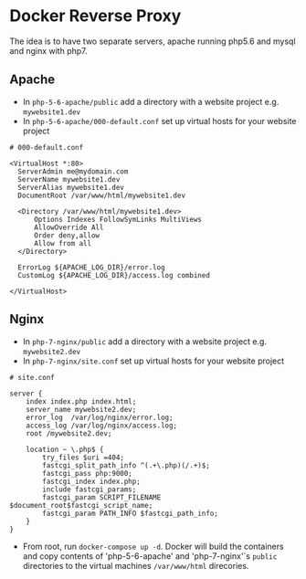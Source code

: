 # Docker Reverse Proxy

The idea is to have two separate servers, apache running php5.6 and mysql and nginx with php7.

## Apache 

- In `php-5-6-apache/public` add a directory with a website project e.g. `mywebsite1.dev`
- In `php-5-6-apache/000-default.conf` set up virtual hosts for your website project

```
# 000-default.conf

<VirtualHost *:80>
  ServerAdmin me@mydomain.com
  ServerName mywebsite1.dev
  ServerAlias mywebsite1.dev
  DocumentRoot /var/www/html/mywebsite1.dev

  <Directory /var/www/html/mywebsite1.dev>
      Options Indexes FollowSymLinks MultiViews
      AllowOverride All
      Order deny,allow
      Allow from all
  </Directory>

  ErrorLog ${APACHE_LOG_DIR}/error.log
  CustomLog ${APACHE_LOG_DIR}/access.log combined

</VirtualHost>
```

## Nginx

- In `php-7-nginx/public` add a directory with a website project e.g. `mywebsite2.dev`
- In `php-7-nginx/site.conf` set up virtual hosts for your website project

```
# site.conf

server {
    index index.php index.html;
    server_name mywebsite2.dev;
    error_log  /var/log/nginx/error.log;
    access_log /var/log/nginx/access.log;
    root /mywebsite2.dev;

    location ~ \.php$ {
        try_files $uri =404;
        fastcgi_split_path_info ^(.+\.php)(/.+)$;
        fastcgi_pass php:9000;
        fastcgi_index index.php;
        include fastcgi_params;
        fastcgi_param SCRIPT_FILENAME $document_root$fastcgi_script_name;
        fastcgi_param PATH_INFO $fastcgi_path_info;
    }
}
```

- From root, run `docker-compose up -d`. Docker will build the containers and copy contents of 'php-5-6-apache' and 'php-7-nginx'\`s `public` directories to the virtual machines `/var/www/html` direcories.